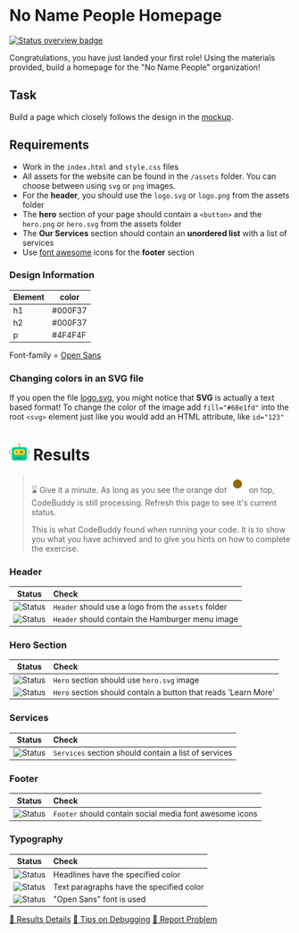 # No Name People Homepage
[![Status overview badge](../../blob/badges/.github/badges/main/badge.svg)](#-results)


Congratulations, you have just landed your first role! Using the materials provided, build a homepage for the "No Name People" organization!

## Task

Build a page which closely follows the design in the [mockup](/assets/NNP-mockup.png).

## Requirements

- Work in the `index.html` and `style.css` files
- All assets for the website can be found in the `/assets` folder. You can choose between using `svg` or `png` images.
- For the **header**, you should use the `logo.svg` or `logo.png` from the assets folder
- The **hero** section of your page should contain a `<button>` and the `hero.png` or `hero.svg` from the assets folder
- The **Our Services** section should contain an **unordered list** with a list of services
- Use [font awesome](https://fontawesome.com/) icons for the **footer** section

### Design Information

| Element | color   |
| ------- | ------- |
| h1      | #000F37 |
| h2      | #000F37 |
| p       | #4F4F4F |

Font-family = [Open Sans](https://fonts.google.com/specimen/Open+Sans?query=Open+Sans&selection.family=Open+Sans&sidebar.open=true)

### Changing colors in an SVG file

If you open the file [logo.svg](/assets/svg/logo.svg), you might notice that **SVG** is actually a text based format! To change the color of the image add `fill="#68e1fd"` into the root `<svg>` element just like you would add an HTML attribute, like `id="123"`

[//]: # (autograding info start)
# <img src="https://github.com/DCI-EdTech/autograding-setup/raw/main/assets/bot-large.svg" alt="" data-canonical-src="https://github.com/DCI-EdTech/autograding-setup/raw/main/assets/bot-large.svg" height="31" /> Results
> ⌛ Give it a minute. As long as you see the orange dot ![processing](https://raw.githubusercontent.com/DCI-EdTech/autograding-setup/main/assets/processing.svg) on top, CodeBuddy is still processing. Refresh this page to see it's current status.
>
> This is what CodeBuddy found when running your code. It is to show you what you have achieved and to give you hints on how to complete the exercise.


### Header

|                 Status                  | Check                                                                                    |
| :-------------------------------------: | :--------------------------------------------------------------------------------------- |
| ![Status](../../blob/badges/.github/badges/main/status0.svg) | `Header` should use a logo from the `assets` folder |
| ![Status](../../blob/badges/.github/badges/main/status1.svg) | `Header` should contain the Hamburger menu image |

### Hero Section

|                 Status                  | Check                                                                                    |
| :-------------------------------------: | :--------------------------------------------------------------------------------------- |
| ![Status](../../blob/badges/.github/badges/main/status2.svg) | `Hero` section should use `hero.svg` image |
| ![Status](../../blob/badges/.github/badges/main/status3.svg) | `Hero` section should contain a button that reads 'Learn More' |

### Services

|                 Status                  | Check                                                                                    |
| :-------------------------------------: | :--------------------------------------------------------------------------------------- |
| ![Status](../../blob/badges/.github/badges/main/status4.svg) | `Services` section should contain a list of services |

### Footer

|                 Status                  | Check                                                                                    |
| :-------------------------------------: | :--------------------------------------------------------------------------------------- |
| ![Status](../../blob/badges/.github/badges/main/status5.svg) | `Footer` should contain social media font awesome icons |

### Typography

|                 Status                  | Check                                                                                    |
| :-------------------------------------: | :--------------------------------------------------------------------------------------- |
| ![Status](../../blob/badges/.github/badges/main/status6.svg) | Headlines have the specified color |
| ![Status](../../blob/badges/.github/badges/main/status7.svg) | Text paragraphs have the specified color |
| ![Status](../../blob/badges/.github/badges/main/status8.svg) | "Open Sans" font is used |



[🔬 Results Details](../../actions)
[🐞 Tips on Debugging](https://github.com/DCI-EdTech/autograding-setup/wiki/How-to-work-with-CodeBuddy)
[📢 Report Problem](https://docs.google.com/forms/d/e/1FAIpQLSfS8wPh6bCMTLF2wmjiE5_UhPiOEnubEwwPLN_M8zTCjx5qbg/viewform?usp=pp_url&entry.652569746=uib-design-nnp-homepage)


[//]: # (autograding info end)